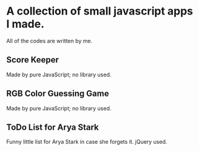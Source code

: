 # A collection of small javascript apps I made. 
All of the codes are written by me. 

## Score Keeper
Made by pure JavaScript; no library used. 

## RGB Color Guessing Game
Made by pure JavaScript; no library used. 

## ToDo List for Arya Stark
Funny little list for Arya Stark in case she forgets it. jQuery used. 